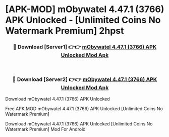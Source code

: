 # [APK-MOD] mObywatel 4.47.1 (3766) APK Unlocked - [Unlimited Coins No Watermark Premium] 2hpst



<div align="center">
<h3>🔴 Download [Server1] 👉👉 <a href="https://momento.my/?title=mObywatel_4.47.1_(3766)_APK_Unlocked">mObywatel 4.47.1 (3766) APK Unlocked Mod Apk</a></h3><br>

<h3>🔴 Download [Server2] 👉👉 <a href="https://momento.my/?title=mObywatel_4.47.1_(3766)_APK_Unlocked">mObywatel 4.47.1 (3766) APK Unlocked Mod Apk</a></h3>
</div>



Download mObywatel 4.47.1 (3766) APK Unlocked 

Free APK MOD mObywatel 4.47.1 (3766) APK Unlocked [Unlimited Coins No Watermark Premium]

Download mObywatel 4.47.1 (3766) APK Unlocked [Unlimited Coins No Watermark Premium] Mod For Android
